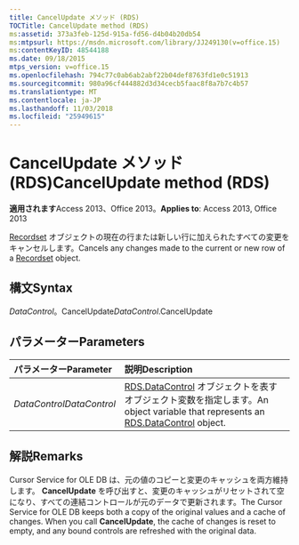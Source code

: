 ```yaml
---
title: CancelUpdate メソッド (RDS)
TOCTitle: CancelUpdate method (RDS)
ms:assetid: 373a3feb-125d-915a-fd56-d4b04b20db54
ms:mtpsurl: https://msdn.microsoft.com/library/JJ249130(v=office.15)
ms:contentKeyID: 48544188
ms.date: 09/18/2015
mtps_version: v=office.15
ms.openlocfilehash: 794c77c0ab6ab2abf22b04def8763fd1e0c51913
ms.sourcegitcommit: 980a96cf444882d3d34cecb5faac8f8a7b7c4b57
ms.translationtype: MT
ms.contentlocale: ja-JP
ms.lasthandoff: 11/03/2018
ms.locfileid: "25949615"
---
```

# <a name="cancelupdate-method-rds"></a><span data-ttu-id="b65cf-102">CancelUpdate メソッド (RDS)</span><span class="sxs-lookup"><span data-stu-id="b65cf-102">CancelUpdate method (RDS)</span></span>

<span data-ttu-id="b65cf-103">**適用されます**Access 2013、Office 2013。</span><span class="sxs-lookup"><span data-stu-id="b65cf-103">**Applies to**: Access 2013, Office 2013</span></span>

<span data-ttu-id="b65cf-104">[Recordset](recordset-object-ado.md) オブジェクトの現在の行または新しい行に加えられたすべての変更をキャンセルします。</span><span class="sxs-lookup"><span data-stu-id="b65cf-104">Cancels any changes made to the current or new row of a [Recordset](recordset-object-ado.md) object.</span></span>

## <a name="syntax"></a><span data-ttu-id="b65cf-105">構文</span><span class="sxs-lookup"><span data-stu-id="b65cf-105">Syntax</span></span>

<span data-ttu-id="b65cf-106">*DataControl*。CancelUpdate</span><span class="sxs-lookup"><span data-stu-id="b65cf-106">*DataControl*.CancelUpdate</span></span>

## <a name="parameters"></a><span data-ttu-id="b65cf-107">パラメーター</span><span class="sxs-lookup"><span data-stu-id="b65cf-107">Parameters</span></span>

|<span data-ttu-id="b65cf-108">パラメーター</span><span class="sxs-lookup"><span data-stu-id="b65cf-108">Parameter</span></span>|<span data-ttu-id="b65cf-109">説明</span><span class="sxs-lookup"><span data-stu-id="b65cf-109">Description</span></span>|
|:--------|:----------|
|<span data-ttu-id="b65cf-110">*DataControl*</span><span class="sxs-lookup"><span data-stu-id="b65cf-110">*DataControl*</span></span> |<span data-ttu-id="b65cf-111">[RDS.DataControl](datacontrol-object-rds.md) オブジェクトを表すオブジェクト変数を指定します。</span><span class="sxs-lookup"><span data-stu-id="b65cf-111">An object variable that represents an [RDS.DataControl](datacontrol-object-rds.md) object.</span></span>|

## <a name="remarks"></a><span data-ttu-id="b65cf-112">解説</span><span class="sxs-lookup"><span data-stu-id="b65cf-112">Remarks</span></span>

<span data-ttu-id="b65cf-p101">Cursor Service for OLE DB は、元の値のコピーと変更のキャッシュを両方維持します。 **CancelUpdate** を呼び出すと、変更のキャッシュがリセットされて空になり、すべての連結コントロールが元のデータで更新されます。</span><span class="sxs-lookup"><span data-stu-id="b65cf-p101">The Cursor Service for OLE DB keeps both a copy of the original values and a cache of changes. When you call **CancelUpdate**, the cache of changes is reset to empty, and any bound controls are refreshed with the original data.</span></span>

